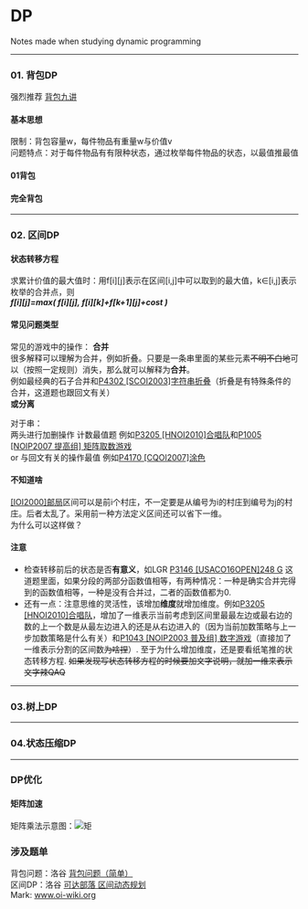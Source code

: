 # DP
Notes made when studying dynamic programming  

---

### 01. 背包DP
强烈推荐 [背包九讲](https://www.kancloud.cn/kancloud/pack/70124)
#### 基本思想
限制：背包容量w，每件物品有重量w与价值v  
问题特点：对于每件物品有有限种状态，通过枚举每件物品的状态，以最值推最值
#### 01背包
#### 完全背包
---
### 02. 区间DP
#### 状态转移方程
求累计价值的最大值时：用f[i][j]表示在区间[i,j]中可以取到的最大值，k∈[i,j]表示枚举的合并点，则  
***f[i][j]=max( f[i][j], f[i][k]+f[k+1][j]+cost )***  
#### 常见问题类型  
常见的游戏中的操作：
**合并**  
很多解释可以理解为合并，例如折叠。只要是一条串里面的某些元素~~不明不白地~~可以（按照一定规则）消失，那么就可以解释为**合并**。  
例如最经典的石子合并和[P4302 [SCOI2003]字符串折叠](https://www.luogu.com.cn/problem/P4302)（折叠是有特殊条件的合并，这道题也跟回文有关）  
**或分离**  

对于串：  
两头进行加删操作 计数最值题 例如[P3205 [HNOI2010]合唱队](https://www.luogu.com.cn/problem/P3205)和[P1005 [NOIP2007 提高组] 矩阵取数游戏](https://www.luogu.com.cn/problem/P1005)  
or 与回文有关的操作最值 例如[P4170 [CQOI2007]涂色](https://www.luogu.com.cn/problem/P4170)
  
#### 不知道啥
[[IOI2000]邮局](https://www.luogu.com.cn/problem/P4767)区间可以是前i个村庄，不一定要是从编号为i的村庄到编号为j的村庄。后者太乱了。采用前一种方法定义区间还可以省下一维。  
为什么可以这样做？  

#### 注意
- 检查转移前后的状态是否**有意义**，如LGR [P3146 [USACO16OPEN]248 G](https://www.luogu.com.cn/problem/P3146) 这道题里面，如果分段的两部分函数值相等，有两种情况：一种是确实合并完得到的函数值相等，一种是没有合并过，二者的函数值都为0.  
- 还有一点：注意思维的灵活性，该增加**维度**就增加维度。例如[P3205 [HNOI2010]合唱队](https://www.luogu.com.cn/problem/P3205)，增加了一维表示当前考虑到区间里最最左边或最右边的数的上一个数是从最左边进入的还是从右边进入的（因为当前加数策略与上一步加数策略是什么有关）和[P1043 [NOIP2003 普及组] 数字游戏](https://www.luogu.com.cn/problem/P1043)（直接加了一维表示分割的区间数~~为啥捏~~）. 至于为什么增加维度，还是要看纸笔推的状态转移方程. ~~如果发现写状态转移方程的时候要加文字说明，就加一维来表示文字辣QAQ~~

---
### 03.树上DP
---
### 04.状态压缩DP
---
### DP优化
#### 矩阵加速
矩阵乘法示意图：![矩](https://img2018.cnblogs.com/blog/1749451/201908/1749451-20190826113709947-2107024256.png "矩阵乘法示意图")
### 涉及题单  
背包问题：洛谷 [背包问题（简单）](https://www.luogu.com.cn/training/8917)  
区间DP：洛谷 [可达部落 区间动态规划](https://www.luogu.com.cn/training/55511#problems)  
Mark: www.oi-wiki.org

